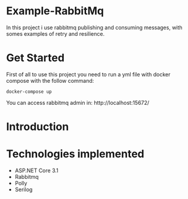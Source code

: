 # Example-RabbitMq

In this project i use rabbitmq publishing and consuming messages, with somes examples of retry and resilience.

# Get Started

First of all to use this project you need to run a yml file with docker compose with the follow command:

```
docker-compose up
```

You can access rabbitmq admin in:
http://localhost:15672/

# Introduction



# Technologies implemented

- ASP.NET Core 3.1 
- Rabbitmq 
- Polly
- Serilog
